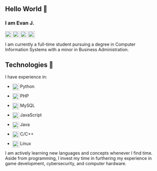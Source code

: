## Hello World 👋

### I am Evan J. 
<a href="https://www.linkedin.com/in/evan-jach/">
  <img align="left" alt="Evan's LinkdeIn" width="22px" src="https://cdn.jsdelivr.net/npm/simple-icons@v3/icons/linkedin.svg" />
</a>
<a href="https://github.com/ejach">
  <img align="left" alt="Evan's Github" width="22px" src="https://cdn.jsdelivr.net/npm/simple-icons@v3/icons/github.svg" />
</a>
<a href="https://gitlab.com/ejach2000">
  <img align="left" alt="Evan's Gitlab" width="22px" src="https://cdn.jsdelivr.net/npm/simple-icons@v3/icons/gitlab.svg" />
</a>
<a href="https://stackoverflow.com/users/13417835/ejach">
  <img align="left" alt="Evan's StackOverflow" width="22px" src="https://cdn.jsdelivr.net/npm/simple-icons@3.13.0/icons/stackoverflow.svg" />
</a>

<br>
<br>
I am currently a full-time student pursuing a degree in Computer Information Systems with a minor in Business Administration. 

## Technologies 🤖 
I have experience in:

- <a href="#"><img align="left" alt="Python" width="22px" src="https://cdn.jsdelivr.net/npm/simple-icons@3.13.0/icons/python.svg" /></a> Python

- <a href="#"><img align="left" alt="PHP" width="22px" src="https://cdn.jsdelivr.net/npm/simple-icons@3.13.0/icons/php.svg" /></a> PHP

- <a href="#"><img align="left" alt="MySQL" width="22px" src="https://cdn.jsdelivr.net/npm/simple-icons@3.13.0/icons/mysql.svg" /></a> MySQL

- <a href="#"><img align="left" alt="JavaScript" width="22px" src="https://cdn.jsdelivr.net/npm/simple-icons@3.13.0/icons/javascript.svg" /></a> JavaScript

- <a href="#"><img align="left" alt="Java" width="22px" src="https://cdn.jsdelivr.net/npm/simple-icons@3.13.0/icons/java.svg" /></a> Java 

- <a href="#"><img align="left" alt="C/C++" width="22px" src="https://cdn.jsdelivr.net/npm/simple-icons@3.13.0/icons/c.svg" /></a> C/C++

- <a href="#"><img align="left" alt="C" width="22px" src="https://cdn.jsdelivr.net/npm/simple-icons@3.13.0/icons/linux.svg" /></a>  Linux

I am actively learning new languages and concepts whenever I find time. Aside from programming, I invest my time in furthering my experience in game development, cybersecurity, and computer hardware. 

